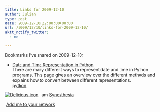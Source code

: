 ```yaml
---
title: Links for 2009-12-10
author: Julian
type: post
date: 2009-12-10T22:00:00+00:00
url: /2009/12/10/links-for-2009-12-10/
aktt_notify_twitter:
  - no

---
```

Bookmarks I&#8217;ve shared on 2009-12-10:

  * [Date and Time Representation in Python][1]  
    There are many different ways to represent date and time in Python programs. This page gives an overview over the different methods and explains how to convert between different representations.  
    [python][2] 

<p class="deliciouslink">
  <a href="http://del.icio.us/synesthesia" title="See all my bookmarks on del.icio.us"><img src="https://www.synesthesia.co.uk/images/deliciousicon.jpg" alt="Delicious icon" /></a>&nbsp;I am <a href="http://del.icio.us/synesthesia" title="See all my bookmarks on del.icio.us">Synesthesia</a>
</p>

<p class="deliciouslink">
  <a href="http://del.icio.us/network?add=synesthesia" title="Add me to your del.icio.us network"><img src="https://www.synesthesia.co.uk/images/add.gif" alt="" /></a>&nbsp;<a href="http://del.icio.us/network?add=synesthesia" title="Add me to your del.icio.us network">Add me to your network</a>
</p>

 [1]: http://seehuhn.de/pages/pdate#sec:1.2.0
 [2]: http://delicious.com/synesthesia/python